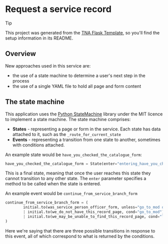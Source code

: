 # Request a service record

> [!TIP]
> This project was generated from the [TNA Flask Template](https://github.com/nationalarchives/flask-application-template), so you'll find the setup information in its README.

## Overview

New approaches used in this service are:

- the use of a state machine to determine a user's next step in the process
- the use of a single YAML file to hold all page and form content

## The state machine

This application uses the [Python StateMachine](https://pypi.org/project/python-statemachine/) library under the MIT licence to implement a state machine. The state machine comprises:

- **States** - representing a page or form in the service. Each state has data attached to it, such as the `_route_for_current_state`
- **Events** - representing a transition from one state to another, sometimes with conditions attached.

An example state would be `have_you_checked_the_catalogue_form`:

```python
have_you_checked_the_catalogue_form = State(enter="entering_have_you_checked_the_catalogue_form", final=True)
```

This is a final state, meaning that once the user reaches this state they cannot transition to any other state. The `enter` parameter specifies a method to be called when the state is entered.

An example event would be `continue_from_service_branch_form`

```python
continue_from_service_branch_form = (
        initial.to(was_service_person_officer_form, unless="go_to_mod or likely_unfindable")
        | initial.to(we_do_not_have_this_record_page, cond="go_to_mod")
        | initial.to(we_may_be_unable_to_find_this_record_page, cond="likely_unfindable")
)
```

Here we're saying that there are three possible transitions in response to this event, all of which correspond to what is returned by the conditions.
